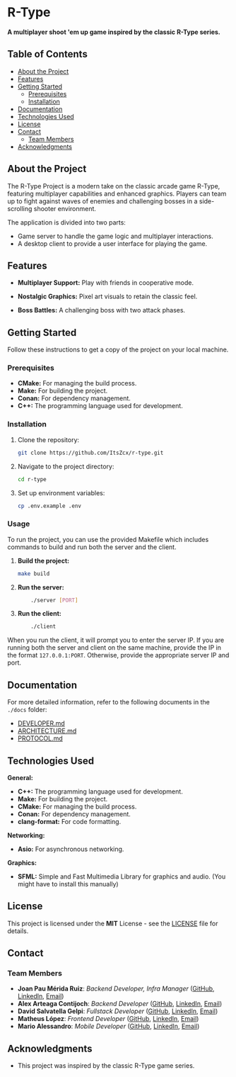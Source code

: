 # R-Type

**A multiplayer shoot 'em up game inspired by the classic R-Type series.**

## Table of Contents

- [About the Project](#about-the-project)
- [Features](#features)
- [Getting Started](#getting-started)
    - [Prerequisites](#prerequisites)
    - [Installation](#installation)
- [Documentation](#documentation)
- [Technologies Used](#technologies-used)
- [License](#license)
- [Contact](#contact)
    - [Team Members](#team-members)
- [Acknowledgments](#acknowledgments)

## About the Project

The R-Type Project is a modern take on the classic arcade game R-Type, featuring multiplayer capabilities and enhanced graphics. Players can team up to fight against waves of enemies and challenging bosses in a side-scrolling shooter environment.

The application is divided into two parts:
- Game server to handle the game logic and multiplayer interactions.
- A desktop client to provide a user interface for playing the game.

## Features

* **Multiplayer Support:** Play with friends in cooperative mode.
   
* **Nostalgic Graphics:** Pixel art visuals to retain the classic feel.
   
* **Boss Battles:** A challenging boss with two attack phases.
   
## Getting Started

Follow these instructions to get a copy of the project on your local machine.

### Prerequisites

- **CMake:** For managing the build process.
- **Make:** For building the project.
- **Conan:** For dependency management.
- **C++:** The programming language used for development.

### Installation

1. Clone the repository:
     ```bash
     git clone https://github.com/ItsZcx/r-type.git
     ```
2. Navigate to the project directory:
     ```bash
     cd r-type
     ```
3. Set up environment variables:
     ```bash
     cp .env.example .env
     ```

### Usage

To run the project, you can use the provided Makefile which includes commands to build and run both the server and the client.

1. **Build the project:**
    ```bash
    make build
    ```

2. **Run the server:**
    ```bash
        ./server [PORT]
    ```

3. **Run the client:**
    ```bash
        ./client
    ```

When you run the client, it will prompt you to enter the server IP. If you are running both the server and client on the same machine, provide the IP in the format `127.0.0.1:PORT`. Otherwise, provide the appropriate server IP and port.

## Documentation

For more detailed information, refer to the following documents in the `./docs` folder:
- [DEVELOPER.md](./docs/DEVELOPER.md)
- [ARCHITECTURE.md](./docs/ARCHITECTURE.md)
- [PROTOCOL.md](./docs/PROTOCOL.md)

## Technologies Used

**General:**
- **C++:** The programming language used for development.
- **Make:** For building the project.
- **CMake:** For managing the build process.
- **Conan:** For dependency management.
- **clang-format:** For code formatting.

**Networking:**
- **Asio:** For asynchronous networking.

**Graphics:**
- **SFML:** Simple and Fast Multimedia Library for graphics and audio. (You might have to install this manually)

## License

This project is licensed under the **MIT** License - see the [LICENSE](./LICENSE) file for details.

## Contact

### Team Members

- **Joan Pau Mérida Ruiz**: *Backend Developer, Infra Manager* ([GitHub](https://github.com/itszcx), [LinkedIn](https://www.linkedin.com/in/joan-pau-merida-ruiz), [Email](mailto:joanpaumeridaruiz@gmail.com))
- **Alex Arteaga Contijoch**: *Backend Developer* ([GitHub](https://github.com/alex-alra-arteaga), [LinkedIn](https://www.linkedin.com/in/alex-arteaga-c/), [Email](mailto:alex.arteaga-contijoch@epitech.eu))
- **David Salvatella Gelpi**: *Fullstack Developer* ([GitHub](https://github.com/xRozzo), [LinkedIn](hthttps://www.linkedin.com/in/david-salvatella/), [Email](mailto:david.salvatella-gelpi@epitech.eu))
- **Matheus López**: *Frontend Developer* ([GitHub](https://github.com/MatheusFreixo), [LinkedIn](https://www.linkedin.com/in/matheusfreixo/), [Email](mailto:matheus.lopez@epitech.eu))
- **Mario Alessandro**: *Mobile Developer* ([GitHub](https://github.com/MarioHM2004), [LinkedIn](https://www.linkedin.com/in/mario-herranz-b47512261/), [Email](mailto:mario-alessandro.herranz-machado@epitech.eu))

## Acknowledgments

- This project was inspired by the classic R-Type game series.

